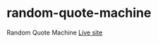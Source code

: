 # random-quote-machine
Random Quote Machine
[Live site](https://mugabeignace.github.io/random-quote-machine/)

